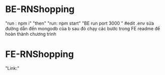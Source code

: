 # BE-RNShopping
"run : npm i"
"then"
"run: npm start"
"BE run port 3000 "
#edit .env
sửa đường dẫn đến mongodb của b
sau đó chạy các bước trong FE readme để hoàn thành chương trình
# FE-RNShopping
"Link:"
